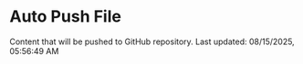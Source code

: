 # Auto Push File

Content that will be pushed to GitHub repository.
Last updated: 08/15/2025, 05:56:49 AM